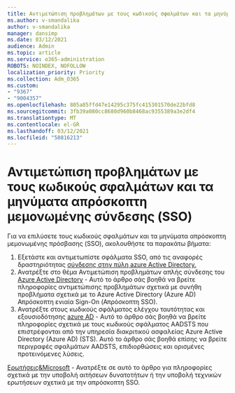 ```yaml
---
title: Αντιμετώπιση προβλημάτων με τους κωδικούς σφαλμάτων και τα μηνύματα απρόσκοπτη μεμονωμένης σύνδεσης (SSO)
ms.author: v-smandalika
author: v-smandalika
manager: dansimp
ms.date: 03/12/2021
audience: Admin
ms.topic: article
ms.service: o365-administration
ROBOTS: NOINDEX, NOFOLLOW
localization_priority: Priority
ms.collection: Adm_O365
ms.custom:
- "9367"
- "9004357"
ms.openlocfilehash: 805a85ffd47e14295c375fc415301570de22bfd8
ms.sourcegitcommit: 3fb39a080cc8680d960b8468ac9355389a3e2df4
ms.translationtype: MT
ms.contentlocale: el-GR
ms.lasthandoff: 03/12/2021
ms.locfileid: "50816213"
---
```

# <a name="troubleshoot-seamless-single-sign-on-sso-error-codes-and-messages"></a>Αντιμετώπιση προβλημάτων με τους κωδικούς σφαλμάτων και τα μηνύματα απρόσκοπτη μεμονωμένης σύνδεσης (SSO)

Για να επιλύσετε τους κωδικούς σφαλμάτων και τα μηνύματα απρόσκοπτη μεμονωμένης πρόσβασης (SSO), ακολουθήστε τα παρακάτω βήματα:

1. Εξετάστε και αντιμετωπίστε σφάλματα SSO, από τις αναφορές δραστηριότητας [σύνδεσης στην πύλη azure Active Directory.](https://docs.microsoft.com/azure/active-directory/reports-monitoring/concept-sign-ins)
2. Ανατρέξτε στο θέμα Αντιμετώπιση προβλημάτων απλής σύνδεσης του [Azure Active Directory](https://docs.microsoft.com/azure/active-directory/hybrid/tshoot-connect-sso#sign-in-failure-reasons-in-the-azure-active-directory-admin-center-needs-a-premium-license) - Αυτό το άρθρο σάς βοηθά να βρείτε πληροφορίες αντιμετώπισης προβλημάτων σχετικά με συνήθη προβλήματα σχετικά με το Azure Active Directory (Azure AD) Απρόσκοπτη ενιαία Sign-On (Απρόσκοπτη SSO).
3. Ανατρέξτε στους κωδικούς σφάλματος ελέγχου ταυτότητας και εξουσιοδότησης [azure AD](https://docs.microsoft.com/azure/active-directory/develop/reference-aadsts-error-codes#lookup-current-error-code-information) - Αυτό το άρθρο σάς βοηθά να βρείτε πληροφορίες σχετικά με τους κωδικούς σφάλματος AADSTS που επιστρέφονται από την υπηρεσία διακριτικού ασφαλείας Azure Active Directory (Azure AD) (STS). Αυτό το άρθρο σάς βοηθά επίσης να βρείτε περιγραφές σφαλμάτων AADSTS, επιδιορθώσεις και ορισμένες προτεινόμενες λύσεις.

[Ερωτήσεις&Microsoft](https://docs.microsoft.com/answers/topics/azure-ad-single-sign-on.html) - Ανατρέξτε σε αυτό το άρθρο για πληροφορίες σχετικά με την υποβολή αιτήσεων δυνατοτήτων ή την υποβολή τεχνικών ερωτήσεων σχετικά με την απρόσκοπτη SSO.


